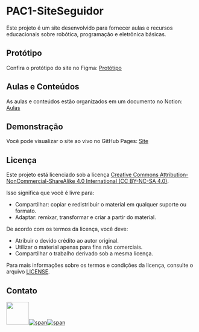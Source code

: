 # PAC1-SiteSeguidor

Este projeto é um site desenvolvido para fornecer aulas e recursos educacionais sobre robótica, programação e eletrônica básicas.

## Protótipo

Confira o protótipo do site no Figma: [Protótipo](inserir-link-do-figma-aqui)

## Aulas e Conteúdos

As aulas e conteúdos estão organizados em um documento no Notion: [Aulas](inserir-link-do-notion-aqui)

## Demonstração

Você pode visualizar o site ao vivo no GitHub Pages: [Site](inserir-link-do-githubpages-aqui)

## Licença

Este projeto está licenciado sob a licença [Creative Commons Attribution-NonCommercial-ShareAlike 4.0 International (CC BY-NC-SA 4.0)](https://creativecommons.org/licenses/by-nc-sa/4.0/).

Isso significa que você é livre para:

- Compartilhar: copiar e redistribuir o material em qualquer suporte ou formato.
- Adaptar: remixar, transformar e criar a partir do material.

De acordo com os termos da licença, você deve:

- Atribuir o devido crédito ao autor original.
- Utilizar o material apenas para fins não comerciais.
- Compartilhar o trabalho derivado sob a mesma licença.

Para mais informações sobre os termos e condições da licença, consulte o arquivo [LICENSE](https://creativecommons.org/licenses/by-nc-sa/4.0/legalcode).


## Contato

[<img src="https://avatars.githubusercontent.com/u/97479966" width="60"/>![span](https://placehold.co/5x60/f03c15/f03c15.png)![span](https://placehold.co/220x60/000000/FFFFFF/png?text=Victor%20Rocha)](https://link1.com)

